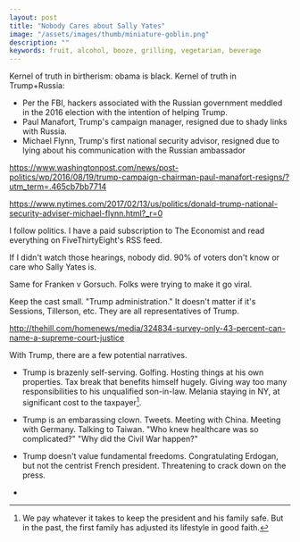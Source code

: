 ```yaml
---
layout: post
title: "Nobody Cares about Sally Yates"
image: "/assets/images/thumb/miniature-goblin.png"
description: ""
keywords: fruit, alcohol, booze, grilling, vegetarian, beverage
---
```






<script type="text/javascript" src="https://ssl.gstatic.com/trends_nrtr/981_RC01/embed_loader.js"></script> <script type="text/javascript"> trends.embed.renderExploreWidget("TIMESERIES", {"comparisonItem":[{"keyword":"trump russia","geo":"","time":"2008-01-01 2017-05-10"},{"keyword":"obama birth certificate","geo":"","time":"2008-01-01 2017-05-10"}],"category":0,"property":""}, {"exploreQuery":"date=2008-01-01%202017-05-10&q=trump%20russia,obama%20birth%20certificate","guestPath":"https://trends.google.com:443/trends/embed/"}); </script>



Kernel of truth in birtherism: obama is black.
Kernel of truth in Trump+Russia:

- Per the FBI, hackers associated with the Russian government meddled in the 2016 election with the intention of helping Trump.
- Paul Manafort, Trump's campaign manager, resigned due to shady links with Russia.
- Michael Flynn, Trump's first national security advisor, resigned due to lying about his communication with the Russian ambassador



https://www.washingtonpost.com/news/post-politics/wp/2016/08/19/trump-campaign-chairman-paul-manafort-resigns/?utm_term=.465cb7bb7714

https://www.nytimes.com/2017/02/13/us/politics/donald-trump-national-security-adviser-michael-flynn.html?_r=0

I follow politics. I have a paid subscription to The Economist and read everything on FiveThirtyEight's RSS feed.

If I didn't watch those hearings, nobody did. 90% of voters don't know or care who Sally Yates is.


Same for Franken v Gorsuch. Folks were trying to make it go viral.


Keep the cast small. "Trump administration." It doesn't matter if it's Sessions, Tillerson, etc. They are all representatives of Trump.


http://thehill.com/homenews/media/324834-survey-only-43-percent-can-name-a-supreme-court-justice


With Trump, there are a few potential narratives.

- Trump is brazenly self-serving. Golfing. Hosting things at his own properties. Tax break that benefits himself hugely. Giving way too many responsibilities to his unqualified son-in-law. Melania staying in NY, at significant cost to the taxpayer[^1].

- Trump is an embarassing clown. Tweets. Meeting with China. Meeting with Germany. Talking to Taiwan. "Who knew healthcare was so complicated?" "Why did the Civil War happen?"

- Trump doesn't value fundamental freedoms. Congratulating Erdogan, but not the centrist French president. Threatening to crack down on the press.

-


[^1]: We pay whatever it takes to keep the president and his family safe. But in the past, the first family has adjusted its lifestyle in good faith.
